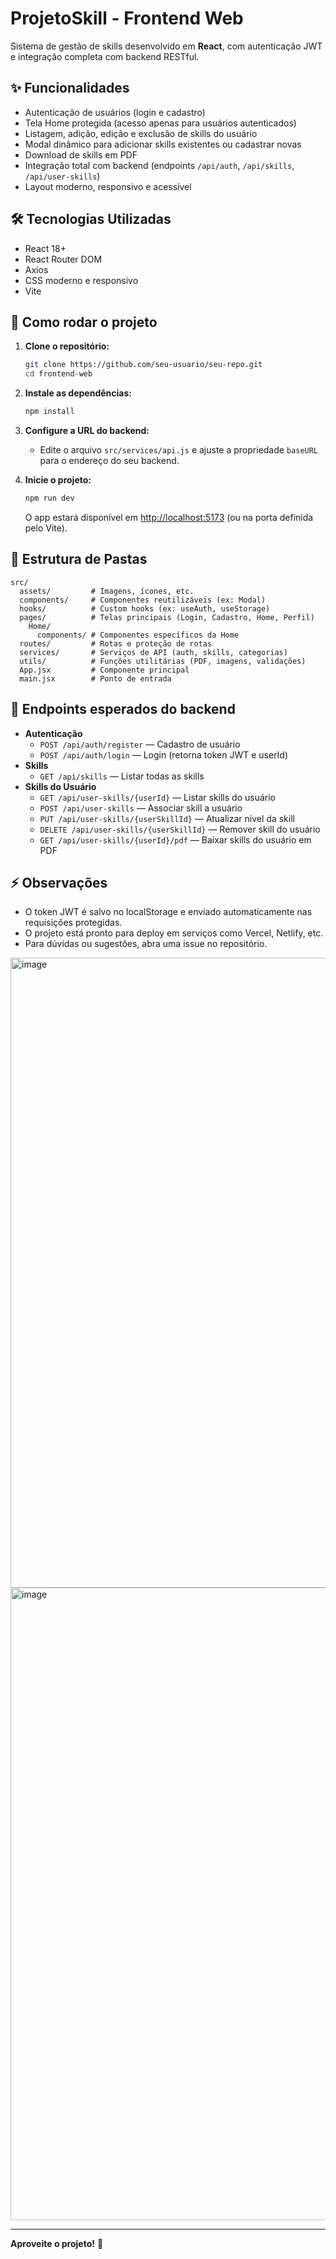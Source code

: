 
# ProjetoSkill - Frontend Web

Sistema de gestão de skills desenvolvido em **React**, com autenticação JWT e integração completa com backend RESTful.

## ✨ Funcionalidades

- Autenticação de usuários (login e cadastro)
- Tela Home protegida (acesso apenas para usuários autenticados)
- Listagem, adição, edição e exclusão de skills do usuário
- Modal dinâmico para adicionar skills existentes ou cadastrar novas
- Download de skills em PDF
- Integração total com backend (endpoints `/api/auth`, `/api/skills`, `/api/user-skills`)
- Layout moderno, responsivo e acessível

## 🛠 Tecnologias Utilizadas

- React 18+
- React Router DOM
- Axios
- CSS moderno e responsivo
- Vite
## 🚀 Como rodar o projeto

1. **Clone o repositório:**
   ```bash
   git clone https://github.com/seu-usuario/seu-repo.git
   cd frontend-web
   ```
2. **Instale as dependências:**
   ```bash
   npm install
   ```
3. **Configure a URL do backend:**
   - Edite o arquivo `src/services/api.js` e ajuste a propriedade `baseURL` para o endereço do seu backend.

4. **Inicie o projeto:**
   ```bash
   npm run dev
   ```
   O app estará disponível em [http://localhost:5173](http://localhost:5173) (ou na porta definida pelo Vite).

## 📁 Estrutura de Pastas

```
src/
  assets/         # Imagens, ícones, etc.
  components/     # Componentes reutilizáveis (ex: Modal)
  hooks/          # Custom hooks (ex: useAuth, useStorage)
  pages/          # Telas principais (Login, Cadastro, Home, Perfil)
    Home/
      components/ # Componentes específicos da Home
  routes/         # Rotas e proteção de rotas
  services/       # Serviços de API (auth, skills, categorias)
  utils/          # Funções utilitárias (PDF, imagens, validações)
  App.jsx         # Componente principal
  main.jsx        # Ponto de entrada
```

## 🔗 Endpoints esperados do backend

- **Autenticação**
  - `POST /api/auth/register` — Cadastro de usuário
  - `POST /api/auth/login` — Login (retorna token JWT e userId)
- **Skills**
  - `GET /api/skills` — Listar todas as skills
- **Skills do Usuário**
  - `GET /api/user-skills/{userId}` — Listar skills do usuário
  - `POST /api/user-skills` — Associar skill a usuário
  - `PUT /api/user-skills/{userSkillId}` — Atualizar nível da skill
  - `DELETE /api/user-skills/{userSkillId}` — Remover skill do usuário
  - `GET /api/user-skills/{userId}/pdf` — Baixar skills do usuário em PDF

## ⚡ Observações

- O token JWT é salvo no localStorage e enviado automaticamente nas requisições protegidas.
- O projeto está pronto para deploy em serviços como Vercel, Netlify, etc.
- Para dúvidas ou sugestões, abra uma issue no repositório.

<img width="1918" height="1008" alt="image" src="https://github.com/user-attachments/assets/df700d5d-01e2-4eaa-adb7-59bcafb3a538" />
<img width="1918" height="1012" alt="image" src="https://github.com/user-attachments/assets/bc389696-6187-4c44-9ada-9e208085bd99" />


---

**Aproveite o projeto!** 🚀
